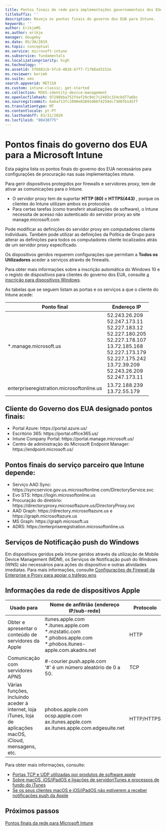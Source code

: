 ```yaml
---
title: Pontos finais de rede para implementações governamentais dos EUA - Microsoft Intune
titleSuffix: ''
description: Reveja os pontos finais do governo dos EUA para Intune.
keywords: ''
author: ErikjeMS
ms.author: erikje
manager: dougeby
ms.date: 05/30/2019
ms.topic: conceptual
ms.service: microsoft-intune
ms.subservice: fundamentals
ms.localizationpriority: high
ms.technology: ''
ms.assetid: 5f6682cb-5fcd-4018-b7f7-71768ad3152e
ms.reviewer: kerimh
ms.suite: ems
search.appverid: MET150
ms.custom: intune-classic; get-started
ms.collection: M365-identity-device-management
ms.openlocfilehash: 97298bba752f4af29c9dc7c2483c324cbd77a6bc
ms.sourcegitcommit: 6a6a713fc1090e03893d80f4259dc7300fb1d5ff
ms.translationtype: MT
ms.contentlocale: pt-PT
ms.lasthandoff: 03/31/2020
ms.locfileid: "80438775"
---
```

# <a name="us-government-endpoints-for-microsoft-intune"></a>Pontos finais do governo dos EUA para a Microsoft Intune

Esta página lista os pontos finais do governo dos EUA necessários para configurações de procuração nas suas implementações intune.

Para gerir dispositivos protegidos por firewalls e servidores proxy, tem de ativar as comunicações para o Intune.

- O servidor proxy tem de suportar **HTTP (80)** e **HTTPS(443)** , porque os clientes do Intune utilizam ambos os protocolos
- Para certas tarefas (como transferir atualizações de software), o Intune necessita de acesso não autenticado do servidor proxy ao site manage.microsoft.com

Pode modificar as definições do servidor proxy em computadores cliente individuais. Também pode utilizar as definições da Política de Grupo para alterar as definições para todos os computadores cliente localizados atrás de um servidor proxy especificado.

Os dispositivos geridos requerem configurações que permitam a **Todos os Utilizadores** aceder a serviços através de firewalls.

Para obter mais informações sobre a inscrição automática do Windows 10 e o registo de dispositivos para clientes do governo dos EUA, consulte [a inscrição para dispositivos Windows](../enrollment/windows-enroll.md#windows-10-auto-enrollment-and-device-registration).

As tabelas que se seguem listam as portas e os serviços a que o cliente do Intune acede:

|**Ponto final**|**Endereço IP**|
|---------------------|-----------|
|*.manage.microsoft.us | 52.243.26.209 <br> 52.247.173.11 <br> 52.227.183.12 <br>52.227.180.205 <br> 52.227.178.107 <br> 13.72.185.168 <br> 52.227.173.179 <br> 52.227.175.242 <br> 13.72.39.209 <br> 52.243.26.209 <br> 52.247.173.11 |
| enterpriseregistration.microsoftonline.us | 13.72.188.239 <br> 13.72.55.179 |

## <a name="us-government-customer-designated-endpoints"></a>Cliente do Governo dos EUA designado pontos finais:
- Portal Azure: https:\//portal.azure.us/ 
- Escritório 365: https:\//portal.office365.us/ 
- Intune Company Portal: https:\//portal.manage.microsoft.us/ 
- Centro de administração do Microsoft Endpoint Manager: https:\//endpoint.microsoft.us/

## <a name="partner-service-endpoints-that-intune-depends-on"></a>Pontos finais do serviço parceiro que Intune depende:
- Serviço AAD Sync: https:\//syncservice.gov.us.microsoftonline.com/DirectoryService.svc
- Evo STS: https:\//login.microsoftonline.us
- Procuração do diretório: https:\//directoryproxy.microsoftazure.us/DirectoryProxy.svc
- AAD Graph: https:\//directory.microsoftazure.us e https:\//graph.microsoftazure.us
- MS Graph: https:\//graph.microsoft.us
- ADRS: https:\//enterpriseregistration.microsoftonline.us

## <a name="windows-push-notification-services"></a>Serviços de Notificação push do Windows
Em dispositivos geridos pela Intune geridos através da utilização de Mobile Device Management (MDM), os Serviços de Notificação push do Windows (WNS) são necessários para ações do dispositivo e outras atividades imediatas. Para mais informações, consulte [Configurações de Firewall da Enterprise e Proxy para apoiar o tráfego wns](https://docs.microsoft.com/windows/uwp/design/shell/tiles-and-notifications/firewall-allowlist-config)

## <a name="apple-device-network-information"></a>Informações da rede de dispositivos Apple

|**Usado para**|**Nome de anfitrião (endereço IP/sub-rede)**|**Protocolo**|**Porto**|
|------------|-----------|------------|-----------|
|Obter e apresentar o conteúdo de servidores da Apple|itunes.apple.com<br>\*.itunes.apple.com<br>\*.mzstatic.com<br>\*.phobos.apple.com<br>\*.phobos.itunes-apple.com.akadns.net|HTTP|80|
|Comunicação com servidores APNS|#-courier.push.apple.com<br>'#' é um número aleatório de 0 a 50.|TCP|5223 e 443|
|Várias funções, incluindo aceder à internet, loja iTunes, loja de aplicações macOS, iCloud, mensagens, etc.|phobos.apple.com<br>ocsp.apple.com<br>ax.itunes.apple.com<br>ax.itunes.apple.com.edgesuite.net|HTTP/HTTPS|80 ou 443|

Para obter mais informações, consulte:

- [Portas TCP e UDP utilizadas por produtos de software apple](https://support.apple.com/HT202944)
- [Sobre macOS, iOS/iPadOS e ligações de servidoriTunes e processos de fundo do iTunes](https://support.apple.com/HT201999)
- [Se os seus clientes macOS e iOS/iPadOS não estiverem a receber notificações push da Apple](https://support.apple.com/HT203609)

## <a name="next-steps"></a>Próximos passos
[Pontos finais da rede para Microsoft Intune](intune-endpoints.md)

